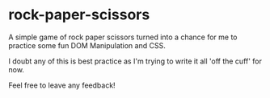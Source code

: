 # rock-paper-scissors
A simple game of rock paper scissors turned into a chance for me to practice some fun DOM Manipulation and CSS. 

I doubt any of this is best practice as I'm trying to write it all 'off the cuff' for now. 

Feel free to leave any feedback!
    